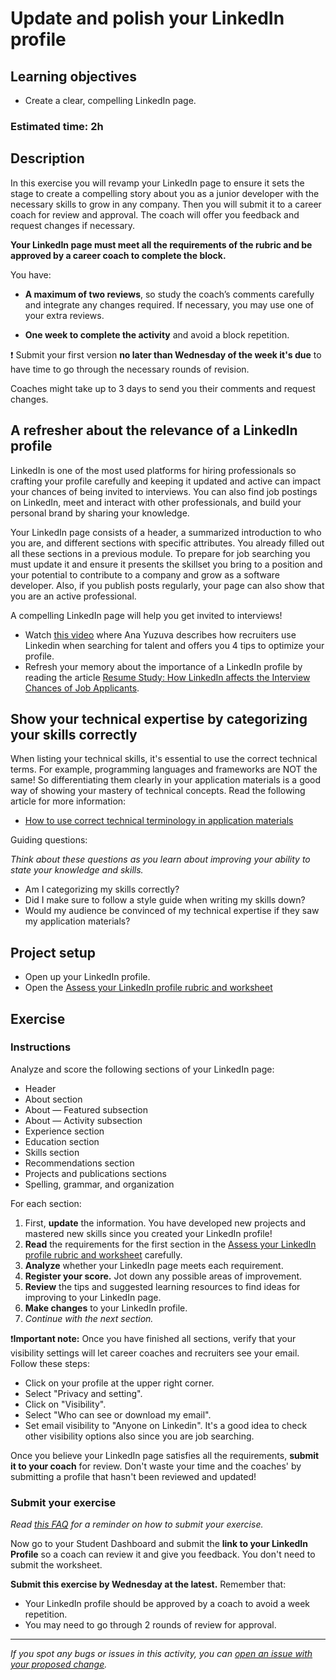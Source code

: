 # Update and polish your LinkedIn profile

## **Learning objectives**

- Create a clear, compelling LinkedIn page.

### **Estimated time: 2h**

## **Description**

In this exercise you will revamp your LinkedIn page to ensure it sets the stage to create a compelling story about you as a junior developer with the necessary skills to grow in any company. Then you will submit it to a career coach for review and approval. The coach will offer you feedback and request changes if necessary.

**Your LinkedIn page must meet all the requirements of the rubric and be approved by a career coach to complete the block.**

You have:

- **A maximum of two reviews**, so study the coach’s comments carefully and integrate any changes required. If necessary, you may use one of your extra reviews.

- **One week to complete the activity** and avoid a block repetition.

❗️ Submit your first version **no later than Wednesday of the week it's due** to have time to go through the necessary rounds of revision.

Coaches might take up to 3 days to send you their comments and request changes.

## A refresher about the relevance of a LinkedIn profile

LinkedIn is one of the most used platforms for hiring professionals so crafting your profile carefully and keeping it updated and active can impact your chances of being invited to interviews. You can also find job postings on LinkedIn, meet and interact with other professionals, and build your personal brand by sharing your knowledge.

Your LinkedIn page consists of a header, a summarized introduction to who you are, and different sections with specific attributes. You already filled out all these sections in a previous module. To prepare for job searching you must update it and ensure it presents the skillset you bring to a position and your potential to contribute to a company and grow as a software developer. Also, if you publish posts regularly, your page can also show that you are an active professional.

A compelling LinkedIn page will help you get invited to interviews!

- Watch [this video](https://www.loom.com/share/34dc0ab9016546e49df5e8d41b01f0ee) where Ana Yuzuva describes how recruiters use Linkedin when searching for talent and offers you 4 tips to optimize your profile.
- Refresh your memory about the importance of a LinkedIn profile by reading the article [Resume Study: How LinkedIn affects the Interview Chances of Job Applicants](https://www.resumego.net/research/linkedin-interview-chances/).

## Show your technical expertise by categorizing your skills correctly

When listing your technical skills, it's essential to use the correct technical terms. For example, programming languages and frameworks are NOT the same! So differentiating them clearly in your application materials is a good way of showing your mastery of technical concepts. Read the following article for more information:

- [How to use correct technical terminology in application materials](https://github.com/matovu-farid/curriculum-professional-skills/blob/main/job-search/style-guide-technical-terminology-in-application-materials.md)

Guiding questions:

_Think about these questions as you learn about improving your ability to state your knowledge and skills._

- Am I categorizing my skills correctly?
- Did I make sure to follow a style guide when writing my skills down?
- Would my audience be convinced of my technical expertise if they saw my application materials?

## Project setup

- Open up your LinkedIn profile.
- Open the [Assess your LinkedIn profile rubric and worksheet](https://docs.google.com/document/d/1wYhgEHVtL9yixkmTde7058JGcmrd5fywWucFszyE9b8/edit?usp=sharing)

## **Exercise**

### **Instructions**

Analyze and score the following sections of your LinkedIn page:

- Header
- About section
- About — Featured subsection
- About — Activity subsection
- Experience section
- Education section
- Skills section
- Recommendations section
- Projects and publications sections
- Spelling, grammar, and organization

For each section:

1. First, **update** the information. You have developed new projects and mastered new skills since you created your LinkedIn profile!
2. **Read** the requirements for the first section in the [Assess your LinkedIn profile rubric and worksheet](https://docs.google.com/document/d/1wYhgEHVtL9yixkmTde7058JGcmrd5fywWucFszyE9b8/edit?usp=sharing) carefully.
3. **Analyze** whether your LinkedIn page meets each requirement.
4. **Register your score.** Jot down any possible areas of improvement.
5. **Review** the tips and suggested learning resources to find ideas for improving to your LinkedIn page.
6. **Make changes** to your LinkedIn profile.
7. _Continue with the next section._

❗️**Important note:** Once you have finished all sections, verify that your visibility settings will let career coaches and recruiters see your email. Follow these steps:

- Click on your profile at the upper right corner.
- Select "Privacy and setting".
- Click on "Visibility".
- Select "Who can see or download my email".
- Set email visibility to "Anyone on Linkedin".
  It's a good idea to check other visibility options also since you are job searching.

Once you believe your LinkedIn page satisfies all the requirements, **submit it to your coach** for review. Don't waste your time and the coaches' by submitting a profile that hasn't been reviewed and updated!

### Submit your exercise

_Read [this FAQ](https://microverse.zendesk.com/hc/en-us/articles/360061344234) for a reminder on how to submit your exercise._

Now go to your Student Dashboard and submit the **link to your LinkedIn Profile** so a coach can review it and give you feedback. You don't need to submit the worksheet.

**Submit this exercise by Wednesday at the latest.** Remember that:

- Your LinkedIn profile should be approved by a coach to avoid a week repetition.
- You may need to go through 2 rounds of review for approval.

---

_If you spot any bugs or issues in this activity, you can [open an issue with your proposed change](https://github.com/microverseinc/curriculum-transversal-skills/blob/main/git-github/articles/open_issue.md)._
